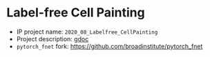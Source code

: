 # Label-free Cell Painting

- IP project name: `2020_08_Labelfree_CellPainting`
- Project description: [gdoc](https://docs.google.com/document/d/1ZyQDczsbc-DonxjWNo-iAAm9kEFpi7IR9RuBkGIqa9g/edit?usp=sharing)
- `pytorch_fnet` fork: https://github.com/broadinstitute/pytorch_fnet 

  
  
